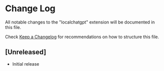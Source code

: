 # Change Log

All notable changes to the "localchatgpt" extension will be documented in this file.

Check [Keep a Changelog](http://keepachangelog.com/) for recommendations on how to structure this file.

## [Unreleased]

- Initial release